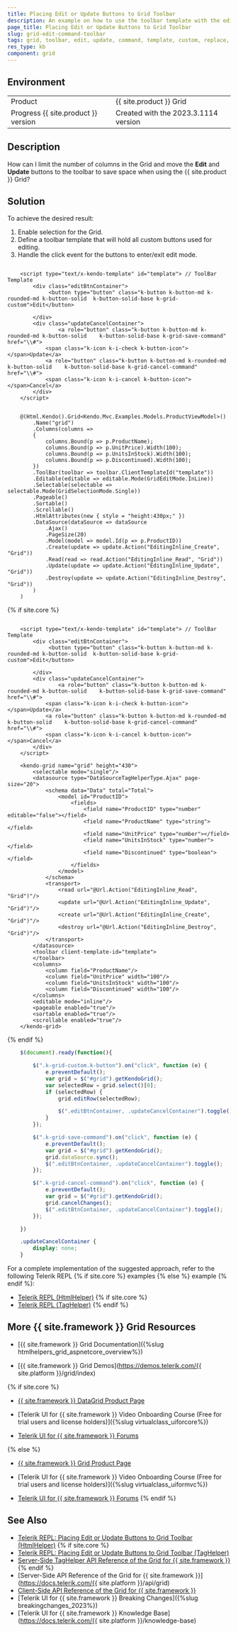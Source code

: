 ```yaml
---
title: Placing Edit or Update Buttons to Grid Toolbar
description: An example on how to use the toolbar template with the edit and update commands within the {{ site.product }} Grid.
page_title: Placing Edit or Update Buttons to Grid Toolbar
slug: grid-edit-command-toolbar
tags: grid, toolbar, edit, update, command, template, custom, replace, move, core, mvc, telerik, component, wrapper
res_type: kb
component: grid
---
```


## Environment

<table>
 <tr>
  <td>Product</td>
  <td>{{ site.product }} Grid</td>
 </tr>
 <tr>
  <td>Progress {{ site.product }} version</td>
  <td>Created with the 2023.3.1114 version</td>
 </tr>
</table>

## Description

How can I limit the number of columns in the Grid and move the **Edit** and **Update** buttons to the toolbar to save space when using the {{ site.product }} Grid?


## Solution

To achieve the desired result:

1. Enable selection for the Grid.
1. Define a toolbar template that will hold all custom buttons used for editing.
1. Handle the click event for the buttons to enter/exit edit mode.


```Index.cshtml

    <script type="text/x-kendo-template" id="template"> // ToolBar Template
        <div class="editBtnContainer">
             <button type="button" class="k-button k-button-md k-rounded-md k-button-solid  k-button-solid-base k-grid-custom">Edit</button>          

        </div>
        <div class="updateCancelContainer">
                <a role="button" class="k-button k-button-md k-rounded-md k-button-solid    k-button-solid-base k-grid-save-command" href="\\#"> 
            <span class="k-icon k-i-check k-button-icon"></span>Update</a>
            <a role="button" class="k-button k-button-md k-rounded-md k-button-solid    k-button-solid-base k-grid-cancel-command" href="\\#">
            <span class="k-icon k-i-cancel k-button-icon"></span>Cancel</a>
        </div>
    </script>


    @(Html.Kendo().Grid<Kendo.Mvc.Examples.Models.ProductViewModel>()
        .Name("grid")
        .Columns(columns =>
        {
            columns.Bound(p => p.ProductName);
            columns.Bound(p => p.UnitPrice).Width(100);
            columns.Bound(p => p.UnitsInStock).Width(100);
            columns.Bound(p => p.Discontinued).Width(100);
        })
        .ToolBar(toolbar => toolbar.ClientTemplateId("template"))
        .Editable(editable => editable.Mode(GridEditMode.InLine))
        .Selectable(selectable => selectable.Mode(GridSelectionMode.Single))
        .Pageable()
        .Sortable()
        .Scrollable()
        .HtmlAttributes(new { style = "height:430px;" })
        .DataSource(dataSource => dataSource
            .Ajax()
            .PageSize(20)
            .Model(model => model.Id(p => p.ProductID))
            .Create(update => update.Action("EditingInline_Create", "Grid"))
            .Read(read => read.Action("EditingInline_Read", "Grid"))
            .Update(update => update.Action("EditingInline_Update", "Grid"))
            .Destroy(update => update.Action("EditingInline_Destroy", "Grid"))
        )
    )

```

{% if site.core %}
```TagHelper.cshtml

    <script type="text/x-kendo-template" id="template"> // ToolBar Template
        <div class="editBtnContainer">
             <button type="button" class="k-button k-button-md k-rounded-md k-button-solid  k-button-solid-base k-grid-custom">Edit</button>          

        </div>
        <div class="updateCancelContainer">
                <a role="button" class="k-button k-button-md k-rounded-md k-button-solid    k-button-solid-base k-grid-save-command" href="\\#"> 
            <span class="k-icon k-i-check k-button-icon"></span>Update</a>
            <a role="button" class="k-button k-button-md k-rounded-md k-button-solid    k-button-solid-base k-grid-cancel-command" href="\\#">
            <span class="k-icon k-i-cancel k-button-icon"></span>Cancel</a>
        </div>
    </script>

    <kendo-grid name="grid" height="430">
        <selectable mode="single"/>
        <datasource type="DataSourceTagHelperType.Ajax" page-size="20">
            <schema data="Data" total="Total">
                <model id="ProductID">
                    <fields>
                        <field name="ProductID" type="number" editable="false"></field>
                        <field name="ProductName" type="string"></field>
                        <field name="UnitPrice" type="number"></field>
                        <field name="UnitsInStock" type="number"></field>
                        <field name="Discontinued" type="boolean"></field>
                    </fields>
                </model>
            </schema>
            <transport>
                <read url="@Url.Action("EditingInline_Read", "Grid")"/>
                <update url="@Url.Action("EditingInline_Update", "Grid")"/>
                <create url="@Url.Action("EditingInline_Create", "Grid")"/>
                <destroy url="@Url.Action("EditingInline_Destroy", "Grid")"/>
            </transport>
        </datasource>
        <toolbar client-template-id="template">
        </toolbar>
        <columns>
            <column field="ProductName"/>
            <column field="UnitPrice" width="100"/>
            <column field="UnitsInStock" width="100"/>
            <column field="Discontinued" width="100"/>
        </columns>
        <editable mode="inline"/>
        <pageable enabled="true"/>
        <sortable enabled="true"/>
        <scrollable enabled="true"/>
    </kendo-grid>
```
{% endif %}

```Script.js
    $(document).ready(function(){

        $(".k-grid-custom.k-button").on("click", function (e) {
            e.preventDefault();
            var grid = $("#grid").getKendoGrid();
            var selectedRow = grid.select()[0];
            if (selectedRow) {
                grid.editRow(selectedRow);

                $(".editBtnContainer, .updateCancelContainer").toggle();
            }
        });

        $(".k-grid-save-command").on("click", function (e) {
            e.preventDefault();
            var grid = $("#grid").getKendoGrid();
            grid.dataSource.sync();
            $(".editBtnContainer, .updateCancelContainer").toggle();
        });

        $(".k-grid-cancel-command").on("click", function (e) {
            e.preventDefault();
            var grid = $("#grid").getKendoGrid();
            grid.cancelChanges();
            $(".editBtnContainer, .updateCancelContainer").toggle();
        });

    })
```
```Styles.css
    .updateCancelContainer {
        display: none;
    }
```

For a complete implementation of the suggested approach, refer to the following Telerik REPL {% if site.core %} examples {% else %} example {% endif %}:

* [Telerik REPL (HtmlHelper)](https://netcorerepl.telerik.com/cyabaXYA35fEE7He32)
{% if site.core %}
* [Telerik REPL (TagHelper)](https://netcorerepl.telerik.com/cyabaXYA35fEE7He32)
{% endif %}


## More {{ site.framework }} Grid Resources

* [{{ site.framework }} Grid Documentation]({%slug htmlhelpers_grid_aspnetcore_overview%})

* [{{ site.framework }} Grid Demos](https://demos.telerik.com/{{ site.platform }}/grid/index)

{% if site.core %}
* [{{ site.framework }} DataGrid Product Page](https://www.telerik.com/aspnet-core-ui/grid)

* [Telerik UI for {{ site.framework }} Video Onboarding Course (Free for trial users and license holders)]({%slug virtualclass_uiforcore%})

* [Telerik UI for {{ site.framework }} Forums](https://www.telerik.com/forums/aspnet-core-ui)

{% else %}
* [{{ site.framework }} Grid Product Page](https://www.telerik.com/aspnet-mvc/grid)

* [Telerik UI for {{ site.framework }} Video Onboarding Course (Free for trial users and license holders)]({%slug virtualclass_uiformvc%})

* [Telerik UI for {{ site.framework }} Forums](https://www.telerik.com/forums/aspnet-mvc)
{% endif %}


## See Also

* [Telerik REPL: Placing Edit or Update Buttons to Grid Toolbar (HtmlHelper)](https://netcorerepl.telerik.com/cyabaXYA35fEE7He32)
{% if site.core %}
* [Telerik REPL: Placing Edit or Update Buttons to Grid Toolbar (TagHelper)](https://netcorerepl.telerik.com/GSavuXaK35ImHWNc34)
* [Server-Side TagHelper API Reference of the Grid for {{ site.framework }}](https://docs.telerik.com/aspnet-core/api/taghelpers/grid)
{% endif %}
* [Server-Side API Reference of the Grid for {{ site.framework }}](https://docs.telerik.com/{{ site.platform }}/api/grid)
* [Client-Side API Reference of the Grid for {{ site.framework }}](https://docs.telerik.com/kendo-ui/api/javascript/ui/grid)
* [Telerik UI for {{ site.framework }} Breaking Changes]({%slug breakingchanges_2023%})
* [Telerik UI for {{ site.framework }} Knowledge Base](https://docs.telerik.com/{{ site.platform }}/knowledge-base)

